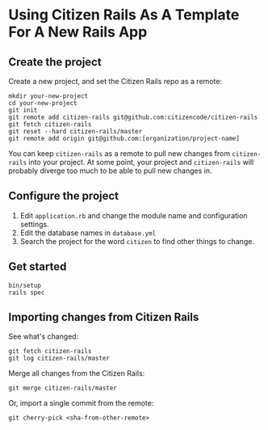 # Using Citizen Rails As A Template For A New Rails App

## Create the project

Create a new project, and set the Citizen Rails repo as a remote:

    mkdir your-new-project
    cd your-new-project
    git init
    git remote add citizen-rails git@github.com:citizencode/citizen-rails
    git fetch citizen-rails
    git reset --hard citizen-rails/master
    git remote add origin git@github.com:[organization/project-name]
    
    
You can keep `citizen-rails` as a remote to pull new changes from `citizen-rails` into your project. At some point,
your project and `citizen-rails` will probably diverge too much to be able to pull new changes in.


## Configure the project

1. Edit `application.rb` and change the module name and configuration settings.
1. Edit the database names in `database.yml`
1. Search the project for the word `citizen` to find other things to change.


## Get started

    bin/setup
    rails spec
    

## Importing changes from Citizen Rails

See what's changed: 
    
    git fetch citizen-rails
    git log citizen-rails/master
    
Merge all changes from the Citizen Rails:

    git merge citizen-rails/master
    
Or, import a single commit from the remote:

    git cherry-pick <sha-from-other-remote>
    
